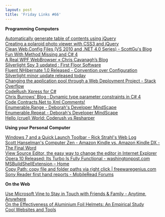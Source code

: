 ```yaml
---
layout: post
title: 'Friday Links #66'
---
```

**Programming Computers**

[Automatically generate table of contents using jQuery ](http://www.jankoatwarpspeed.com/post/2009/08/20/Table-of-contents-using-jQuery.aspx)   
[Creating a polaroid photo viewer with CSS3 and jQuery ](http://www.marcofolio.net/webdesign/creating_a_polaroid_photo_viewer_with_css3_and_jquery.html)   
[Clean Web.Config Files (VS 2010 and .NET 4.0 Series) - ScottGu's Blog](http://weblogs.asp.net/scottgu/archive/2009/08/25/clean-web-config-files-vs-2010-and-net-4-0-series.aspx)   
[Fun With Method Missing and C# 4](http://haacked.com/archive/2009/08/26/method-missing-csharp-4.aspx)   
[A Real WPF WebBrowser « Chris Cavanagh’s Blog ](http://chriscavanagh.wordpress.com/2009/08/25/a-real-wpf-webbrowser/)   
[Silverlight Spy 3 updated : First Floor Software](http://firstfloorsoftware.com/blog/silverlight-spy-3-updated/)   
[Fluent NHibernate 1.0 Released - Convention over Configuration ](http://davidhayden.com/blog/dave/archive/2009/08/30/FluentNHibernate10Released.aspx)   
[Silverlight minor update released today](http://timheuer.com/blog/archive/2009/09/01/silverlight-3-minor-update-gdr-2.aspx)   
[Changing the application pool through a Web Deployment Project - Stack Overflow](http://stackoverflow.com/questions/167232/changing-the-application-pool-through-a-web-deployment-project)   
[CodeRush Xpress for C#](http://msdn.microsoft.com/en-us/vcsharp/dd218053.aspx)   
[Chris Burrows' Blog : Dynamic type parameter constraints in C# 4 ](http://blogs.msdn.com/cburrows/archive/2009/09/04/dynamic-type-parameter-constraints-in-c-4.aspx)   
[Code Contracts.Net to Xml Comments!](http://blog.dotnetwiki.org/2009/09/05/CodeContractsNetToXmlComments.aspx)   
[Enumerable.Range - Deborah's Developer MindScape ](http://msmvps.com/blogs/deborahk/archive/2009/09/04/enumerable-range.aspx)   
[Enumerable.Repeat - Deborah's Developer MindScape ](http://msmvps.com/blogs/deborahk/archive/2009/09/04/enumerable-repeat.aspx)   
[Hello (cruel) World: Coderush vs Resharper](http://irwinj.blogspot.com/2009/08/coderush-vs-resharper.html)

**Using your Personal Computer**

[Windows 7 and a Quick Launch Toolbar - Rick Strahl's Web Log ](http://www.west-wind.com/WebLog/posts/866080.aspx)   
[Scott Hanselman's Computer Zen - Amazon Kindle vs. Amazon Kindle DX - The Final Word](http://www.hanselman.com/blog/AmazonKindleVsAmazonKindleDXTheFinalWord.aspx)   
[View Source Editor, the easy way to change the editor in Internet Explorer](http://www.iconico.com/viewSourceEditor/)   
[Opera 10 Released: Its Turbo Is Fully Functional - washingtonpost.com ](http://www.washingtonpost.com/wp-dyn/cdn/article/2009/09/01/AR2009090100628.html)   
[MSBuildShellExtension – Home](http://www.codeplex.com/msbuildshellex)   
[Copy Path: copy file and folder paths via right click | freewaregenius.com ](http://www.freewaregenius.com/2009/09/04/copy-path-copy-the-path-for-files-and-folders-via-right-click/)   
[Sony Reader first hand reports - MobileRead Forums ](http://www.mobileread.com/forums/showthread.php?t=55030)

**On the Web**

[Use Microsoft Vine to Stay in Touch with Friends & Family - Anytime, Anywhere](http://www.labnol.org/software/microsoft-vine-guide/9616/)   
[On the Effectiveness of Aluminium Foil Helmets: An Empirical Study](http://people.csail.mit.edu/rahimi/helmet/)   
[Cool Websites and Tools](http://www.makeuseof.com/tag/cool-websites-and-tools-september-4/)
